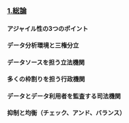 ### [1.総論](./3/3_link/1.html)
#### アジャイル性の3つのポイント
#### データ分析環境と三権分立
#### データソースを担う立法機関
#### 多くの枠割りを担う行政機関
#### データとデータ利用者を監査する司法機関
#### 抑制と均衡（チェック、アンド、バランス）
